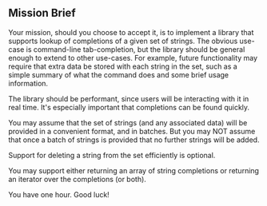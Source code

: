 Mission Brief
-------------

Your mission, should you choose to accept it, is to implement a library that
supports lookup of completions of a given set of strings. The obvious use-case
is command-line tab-completion, but the library should be general enough to
extend to other use-cases. For example, future functionality may require that
extra data be stored with each string in the set, such as a simple summary of
what the command does and some brief usage information.

The library should be performant, since users will be interacting with it in
real time. It's especially important that completions can be found quickly.

You may assume that the set of strings (and any associated data) will be
provided in a convenient format, and in batches. But you may NOT assume that
once a batch of strings is provided that no further strings will be added.

Support for deleting a string from the set efficiently is optional.

You may support either returning an array of string completions or returning an
iterator over the completions (or both).

You have one hour. Good luck!
